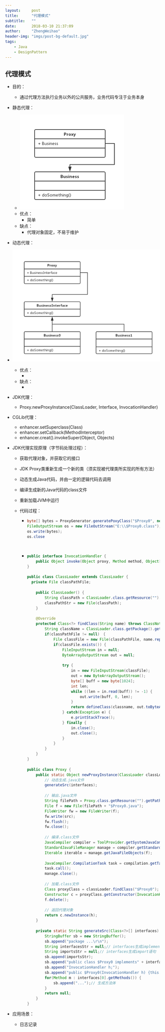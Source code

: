 ```yaml
---
layout:     post
title:      "代理模式"
subtitle:   ""
date:       2018-03-10 21:37:09
author:     "ZhengWeihao"
header-img: "imgs/post-bg-default.jpg"
tags:
    - Java
    - DesignPattern
---
```


代理模式
---

* 目的：

  - 通过代理方法执行业务以外的公共服务，业务代码专注于业务本身

* 静态代理：

  - ![simple-factory](/imgs/designPattern/proxy/static-proxy.png)
  - 优点：
    - 简单
  - 缺点：
    - 代理对象固定，不易于维护

* 动态代理：

* ![simple-factory](/imgs/designPattern/proxy/dynamic-proxy.png)

  - 优点：
    - ​
  - 缺点：
    - ​

* JDK代理：

  - Proxy.newProxyInstance(ClassLoader, Interface, InvocationHandler)

* CGLib代理：

  - enhancer.setSuperclass(Class)
  - enhancer.setCallback(MethodInterceptor)
  - enhancer.creat().invokeSuper(Object, Objects)

* JDK代理实现原理（字节码处理过程）：

  - 获取代理对象，并获取它的接口

  - JDK Proxy类重新生成一个新的类（须实现被代理类所实现的所有方法）

  - 动态生成Java代码，并由一定的逻辑代码去调用

  - 编译生成新的Java代码的class文件

  - 重新加载JVM中运行

  - 代码过程：

    - ```java
      byte[] bytes = ProxyGenerator.generatePoxyClass("$Proxy0", new Class[]{Person.class});
      FileOutputStream os = new FileOutStream("E:\\$Proxy0.class");
      os.write(bytes);
      os.close
      ```

      ​

    - ```java
      public interface InvocationHandler {
          public Object invoke(Object proxy, Method method, Object[] args) ;
      }

      public class ClassLoader extends ClassLoader {
      	private File classPathFile;
          
          public ClassLoader() {
              String classPath = ClassLoader.class.getResource("").getPath();
              classPathStr = new File(classPath);
          }
          
          @Override
          protected Class<?> findClass(String name) throws ClassNotFoundException {
              String className = ClassLoader.class.getPackage().getName() + "." + name;
              if(classPathFile != null)　{
                  File classFile = new File(classPathFile, name.replacell("\\.", ".") + className);
                  if(classFile.exists()) {
                      FileInputStream in = null;
                      ByteArrayOutputStream out = null;
                      
                      try {
                          in = new FileInputStream(classFile);
                          out = new ByteArrayOutputStream();
                          byte[] buff = new byte[1024];
                          int len;
                          while ((len = in.read(buff)) != -1) {
                              out.write(buff, 0, len);
                          }
                          return defineClass(classname, out.toByteArray(), 0, out.size)
                      } catch(Exception e) {
                          e.printStackTrace();
                      } finally {
                          in.close();
                          out.close();
                      }
                  }
              }
          }
      }

      public class Proxy {
          public static Object newProxyInstance(ClassLoader classLoader, Class<?> interfaces, InvocationHandler invocationHandler) {
              // 动态生成.java文件
              generateSrc(interfaces);
              
              // 输出.java文件
              String filePath = Proxy.class.getResource("").getPath();
              File f = new File(filePath + "$Proxy0.java");
              FileWriter fw = new FileWriter(f);
              fw.write(src);
              fw.flush();
              fw.close();
              
              // 编译.class文件
              JavaCompiler compiler = ToolProvider.getSystemJavaCompiler();
              StandardJavaFileManager manage = compiler.getStandardFileManager(null);
              Iterable iterable = manage.getJavaFileObjects(f);
              
              JavaCompiler.CompilationTask task = compilation.getTask(null, message, null);
              task.call();
              manage.close();
              
              // 加载.class文件
              Class proxyClass = classLoader.findClass("$Proxy0");
              Constructor c = proxyClass.getConstructor(InvocationHandler.class);
              f.delete();
              
              // 返回代理对象
              return c.newInstance(h);
          }
          
          private static String generateSrc(Class<?>[] interfaces) {
              StringBuffer sb = new StringBuffer();
              sb.append("package ...\r\n");
              String interfacesStr = null;// interfaces生成implements语句
              String importsStr = null;// interfaces生成import语句
              sb.append(importsStr);
              sb.append("public class $Proxy0 implements" + interfacesStr + "\r\n");
              sb.append("InvocationHandler h;");
              sb.append("public $Proxy0(InvocationHandler h) {this.h = h}");
              for(Method m : interfaces[0].getMethods()) {
                  sb.append("...");// 生成方法体
              }
              return null;
          }
      }
      ```

* 应用场景：

  * 日志记录

